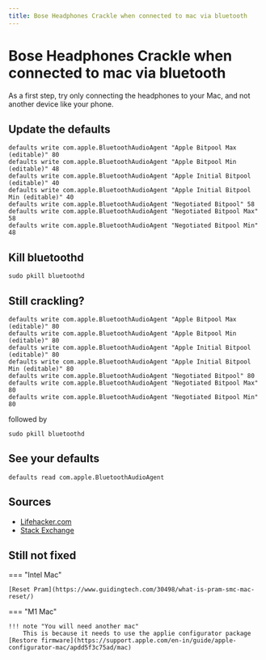 ```yaml
---
title: Bose Headphones Crackle when connected to mac via bluetooth
---
```


# Bose Headphones Crackle when connected to mac via bluetooth

As a first step, try only connecting the headphones to your Mac, and not another device like your phone.

## Update the defaults
```shell
defaults write com.apple.BluetoothAudioAgent "Apple Bitpool Max (editable)" 80
defaults write com.apple.BluetoothAudioAgent "Apple Bitpool Min (editable)" 48
defaults write com.apple.BluetoothAudioAgent "Apple Initial Bitpool (editable)" 40
defaults write com.apple.BluetoothAudioAgent "Apple Initial Bitpool Min (editable)" 40
defaults write com.apple.BluetoothAudioAgent "Negotiated Bitpool" 58
defaults write com.apple.BluetoothAudioAgent "Negotiated Bitpool Max" 58
defaults write com.apple.BluetoothAudioAgent "Negotiated Bitpool Min" 48
```

## Kill bluetoothd

```shell
sudo pkill bluetoothd
```

## Still crackling?

```shell
defaults write com.apple.BluetoothAudioAgent "Apple Bitpool Max (editable)" 80
defaults write com.apple.BluetoothAudioAgent "Apple Bitpool Min (editable)" 80
defaults write com.apple.BluetoothAudioAgent "Apple Initial Bitpool (editable)" 80
defaults write com.apple.BluetoothAudioAgent "Apple Initial Bitpool Min (editable)" 80
defaults write com.apple.BluetoothAudioAgent "Negotiated Bitpool" 80
defaults write com.apple.BluetoothAudioAgent "Negotiated Bitpool Max" 80
defaults write com.apple.BluetoothAudioAgent "Negotiated Bitpool Min" 80
```

followed by

```shell
sudo pkill bluetoothd
```

## See your defaults

```shell
defaults read com.apple.BluetoothAudioAgent
```
## Sources

* [Lifehacker.com](https://lifehacker.com/fix-your-bluetooth-audio-in-yosemite-with-this-terminal-1670380974)
* [Stack Exchange](https://apple.stackexchange.com/questions/167245/yosemite-bluetooth-audio-is-choppy-skips/179209#179209)

## Still not fixed

=== "Intel Mac"

    [Reset Pram](https://www.guidingtech.com/30498/what-is-pram-smc-mac-reset/)

=== "M1 Mac"

    !!! note "You will need another mac"
        This is because it needs to use the applie configurator package
    [Restore firmware](https://support.apple.com/en-in/guide/apple-configurator-mac/apdd5f3c75ad/mac)